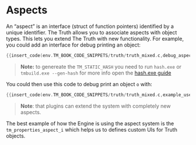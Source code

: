 # Aspects

An “aspect” is an interface (struct of function pointers) identified by a unique identifier. The Truth allows you to associate aspects with object types. This lets you extend The Truth with new functionality. For example, you could add an interface for debug printing an object:

```c
{{insert_code(env.TM_BOOK_CODE_SNIPPETS/truth/truth_mixed.c,debug_aspect)}}
```

> **Note:** to genereate the `TM_STATIC_HASH` you need to run `hash.exe` or `tmbuild.exe --gen-hash` for more info open the [hash.exe guide]({{the_machinery_book}}/helper_tools/hash.html)

You could then use this code to debug print an object `o` with:

```c
{{insert_code(env.TM_BOOK_CODE_SNIPPETS/truth/truth_mixed.c,example_use_case)}}
```

>  **Note**: that plugins can extend the system with completely new aspects.



The best example of how the Engine is using the aspect system is the `tm_properties_aspect_i` which helps us to defines custom UIs for Truth objects.